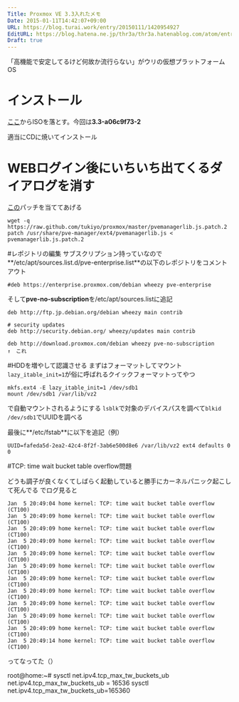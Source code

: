 ```yaml
---
Title: Proxmox VE 3.3入れたメモ
Date: 2015-01-11T14:42:07+09:00
URL: https://blog.turai.work/entry/20150111/1420954927
EditURL: https://blog.hatena.ne.jp/thr3a/thr3a.hatenablog.com/atom/entry/8454420450079919867
Draft: true
---
```


「高機能で安定してるけど何故か流行らない」がウリの仮想プラットフォームOS

# インストール
[ここ](http://www.proxmox.com/downloads)からISOを落とす。今回は**3.3-a06c9f73-2**

適当にCDに焼いてインストール

# WEBログイン後にいちいち出てくるダイアログを消す
[この](https://github.com/tukiyo/proxmox)パッチを当ててあげる
```
wget -q https://raw.github.com/tukiyo/proxmox/master/pvemanagerlib.js.patch.2
patch /usr/share/pve-manager/ext4/pvemanagerlib.js < pvemanagerlib.js.patch.2
```

#レポジトリの編集
サブスクリプション持っていなので**/etc/apt/sources.list.d/pve-enterprise.list**の以下のレポジトリをコメントアウト
```
#deb https://enterprise.proxmox.com/debian wheezy pve-enterprise
```
そして**pve-no-subscription**を/etc/apt/sources.listに追記
```
deb http://ftp.jp.debian.org/debian wheezy main contrib

# security updates
deb http://security.debian.org/ wheezy/updates main contrib

deb http://download.proxmox.com/debian wheezy pve-no-subscription
↑　これ
```

#HDDを増やして認識させる
まずはフォーマットしてマウント ```lazy_itable_init=1```が俗に呼ばれるクイックフォーマットってやつ
```
mkfs.ext4 -E lazy_itable_init=1 /dev/sdb1
mount /dev/sdb1 /var/lib/vz2
```
で自動マウントされるようにする ```lsblk```で対象のデバイスパスを調べて```blkid /dev/sdb1```でUUIDを調べる

最後に**/etc/fstab**に以下を追記（例）
```
UUID=fafeda5d-2ea2-42c4-8f2f-3ab6e500d8e6 /var/lib/vz2 ext4 defaults 0 0
```

#TCP: time wait bucket table overflow問題

どうも調子が良くなくてしばらく起動していると勝手にカーネルパニック起こして死んでる
でログ見ると
```
Jan  5 20:49:04 home kernel: TCP: time wait bucket table overflow (CT100)
Jan  5 20:49:09 home kernel: TCP: time wait bucket table overflow (CT100)
Jan  5 20:49:09 home kernel: TCP: time wait bucket table overflow (CT100)
Jan  5 20:49:09 home kernel: TCP: time wait bucket table overflow (CT100)
Jan  5 20:49:09 home kernel: TCP: time wait bucket table overflow (CT100)
Jan  5 20:49:09 home kernel: TCP: time wait bucket table overflow (CT100)
Jan  5 20:49:09 home kernel: TCP: time wait bucket table overflow (CT100)
Jan  5 20:49:09 home kernel: TCP: time wait bucket table overflow (CT100)
Jan  5 20:49:09 home kernel: TCP: time wait bucket table overflow (CT100)
Jan  5 20:49:09 home kernel: TCP: time wait bucket table overflow (CT100)
Jan  5 20:49:09 home kernel: TCP: time wait bucket table overflow (CT100)
Jan  5 20:49:14 home kernel: TCP: time wait bucket table overflow (CT100)
```
ってなってた（）

root@home:~# sysctl net.ipv4.tcp_max_tw_buckets_ub 
net.ipv4.tcp_max_tw_buckets_ub = 16536
sysctl net.ipv4.tcp_max_tw_buckets_ub=165360

